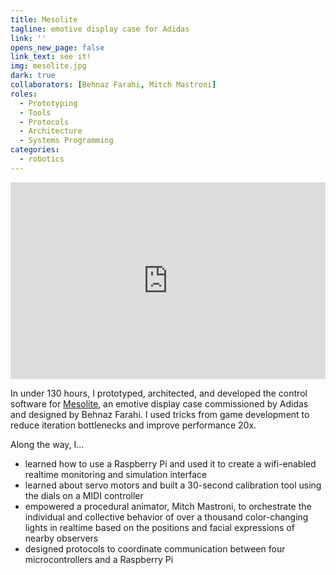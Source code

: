 ```yaml
---
title: Mesolite
tagline: emotive display case for Adidas
link: ''
opens_new_page: false
link_text: see it!
img: mesolite.jpg
dark: true
collaborators: [Behnaz Farahi, Mitch Mastroni]
roles:
  - Prototyping
  - Tools
  - Protocols
  - Architecture
  - Systems Programming
categories:
  - robotics
---
```


<div style="padding:62.5% 0 0 0;position:relative;">
<iframe src="https://player.vimeo.com/video/275258330?badge=0&title=0&portrait=0&dnt=1&byline=0&autopause=0&player_id=0&app_id=58479" frameborder="0" allow="autoplay; fullscreen; picture-in-picture" style="position:absolute;top:0;left:0;width:100%;height:100%;" title="Mesolite"></iframe></div>

In under 130 hours, I prototyped, architected, and developed the control software for [Mesolite](http://behnazfarahi.com/mesolite/), an emotive display case commissioned by Adidas and designed by Behnaz Farahi. I used tricks from game development to reduce iteration bottlenecks and improve performance 20x.

Along the way, I...

- learned how to use a Raspberry Pi and used it to create a wifi-enabled realtime monitoring and simulation interface
- learned about servo motors and built a 30-second calibration tool using the dials on a MIDI controller
- empowered a procedural animator, Mitch Mastroni, to orchestrate the individual and collective behavior of over a thousand color-changing lights in realtime based on the positions and facial expressions of nearby observers
- designed protocols to coordinate communication between four microcontrollers and a Raspberry Pi